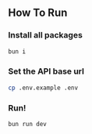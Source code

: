## How To Run
### Install all packages
```sh
bun i
```
### Set the API base url
```sh
cp .env.example .env
```
### Run!
```sh
bun run dev
```
